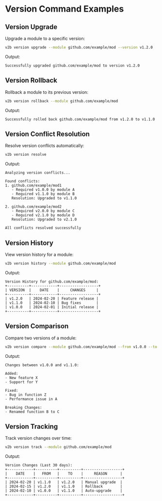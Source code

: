 # Version Command Examples

## Version Upgrade

Upgrade a module to a specific version:
```bash
v2b version upgrade --module github.com/example/mod --version v1.2.0
```

Output:
```
Successfully upgraded github.com/example/mod to version v1.2.0
```

## Version Rollback

Rollback a module to its previous version:
```bash
v2b version rollback --module github.com/example/mod
```

Output:
```
Successfully rolled back github.com/example/mod from v1.2.0 to v1.1.0
```

## Version Conflict Resolution

Resolve version conflicts automatically:
```bash
v2b version resolve
```

Output:
```
Analyzing version conflicts...

Found conflicts:
1. github.com/example/mod1
   - Required v1.0.0 by module A
   - Required v1.1.0 by module B
   Resolution: Upgraded to v1.1.0

2. github.com/example/mod2
   - Required v2.0.0 by module C
   - Required v2.1.0 by module D
   Resolution: Upgraded to v2.1.0

All conflicts resolved successfully
```

## Version History

View version history for a module:
```bash
v2b version history --module github.com/example/mod
```

Output:
```
Version History for github.com/example/mod:
+----------+------------+------------------+
| VERSION  |    DATE    |     CHANGES     |
+----------+------------+------------------+
| v1.2.0   | 2024-02-20 | Feature release |
| v1.1.0   | 2024-02-10 | Bug fixes       |
| v1.0.0   | 2024-02-01 | Initial release |
+----------+------------+------------------+
```

## Version Comparison

Compare two versions of a module:
```bash
v2b version compare --module github.com/example/mod --from v1.0.0 --to v1.1.0
```

Output:
```
Changes between v1.0.0 and v1.1.0:

Added:
- New feature X
- Support for Y

Fixed:
- Bug in function Z
- Performance issue in A

Breaking Changes:
- Renamed function B to C
```

## Version Tracking

Track version changes over time:
```bash
v2b version track --module github.com/example/mod
```

Output:
```
Version Changes (Last 30 days):
+------------+----------+----------+------------------+
|    DATE    |   FROM   |    TO    |     REASON      |
+------------+----------+----------+------------------+
| 2024-02-20 | v1.1.0   | v1.2.0   | Manual upgrade  |
| 2024-02-15 | v1.2.0   | v1.1.0   | Rollback        |
| 2024-02-10 | v1.0.0   | v1.1.0   | Auto-upgrade    |
+------------+----------+----------+------------------+
``` 